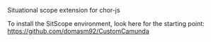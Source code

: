 Situational scope extension for chor-js 

To install the SitScope environment, look here for the starting point: https://github.com/domasm92/CustomCamunda
